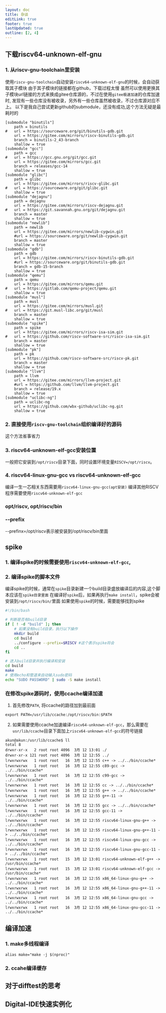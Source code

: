 ```yaml
---
layout: doc
title: 杂谈
editLink: true
footer: true
lastUpdated: true
outline: [2, 4]
---
```



## 下载riscv64-unknown-elf-gnu

### 1. 从riscv-gnu-toolchain里安装

使用`riscv-gnu-toolchain`自动安装`riscv64-unknown-elf-gnu`的时候，会自动获取其子模块
由于其子模块的链接都在github，下载过程太慢
虽然可以使用更换其子模块url链接的方式来换成gitee仓库源的，不过在使用`gitee极速加速`的仓库加速时, 发现有一些仓库没有被收录，另外有一些仓库虽然被收录，不过仓库源对应不上。
以下是我自己尝试更新github的submodule，还没有成功,这个方法无疑是最耗时的

``` shell
[submodule "binutils"]
	path = binutils
#	url = https://sourceware.org/git/binutils-gdb.git
	url = https://gitee.com/mirrors/riscv-binutils-gdb.git
	branch = binutils-2_43-branch
	shallow = true
[submodule "gcc"]
	path = gcc
#	url = https://gcc.gnu.org/git/gcc.git
	url = https://gitee.com/mirrors/gcc.git
	branch = releases/gcc-14
	shallow = true
[submodule "glibc"]
	path = glibc
	url = https://gitee.com/mirrors/riscv-glibc.git
#	url = https://sourceware.org/git/glibc.git
	shallow = true
[submodule "dejagnu"]
	path = dejagnu
	url = https://gitee.com/mirrors/riscv-dejagnu.git
#	url = https://git.savannah.gnu.org/git/dejagnu.git
	branch = master
	shallow = true
[submodule "newlib"]
	path = newlib
	url = https://gitee.com/mirrors/newlib-cygwin.git
	#url = https://sourceware.org/git/newlib-cygwin.git
	branch = master
	shallow = true
[submodule "gdb"]
	path = gdb
	url = https://gitee.com/mirrors/riscv-binutils-gdb.git
	#url = https://sourceware.org/git/binutils-gdb.git
	branch = gdb-15-branch
	shallow = true
[submodule "qemu"]
	path = qemu
	url = https://gitee.com/mirrors/qemu.git
#	url = https://gitlab.com/qemu-project/qemu.git
	shallow = true
[submodule "musl"]
	path = musl
	url = https://gitee.com/mirrors/musl.git
#	url = https://git.musl-libc.org/git/musl
	branch = master
	shallow = true
[submodule "spike"]
	path = spike
	url = https://gitee.com/mirrors/riscv-isa-sim.git
#	url = https://github.com/riscv-software-src/riscv-isa-sim.git
	branch = master
	shallow = true
[submodule "pk"]
	path = pk
	url = https://github.com/riscv-software-src/riscv-pk.git
	branch = master
	shallow = true
[submodule "llvm"]
	path = llvm
	url = https://gitee.com/mirrors/llvm-project.git
	#url = https://github.com/llvm/llvm-project.git
	branch = release/19.x
	shallow = true
[submodule "uclibc-ng"]
	path = uclibc-ng
	url = https://github.com/wbx-github/uclibc-ng.git
	shallow = true

```

### 2. 直接使用`riscv-gnu-toolchain`组织编译好的源码
这个方法省事省力

### 3. riscv64-unknown-elf-gcc安装位置
一般把它安装到`/opt/riscv`目录下面，同时设置环境变量`RISCV=/opt/riscv`。


### 4. riscv64-linux-gnu-gcc vs riscv64-unknown-elf-gcc

编译一生一芯相关东西需要用`riscv64-linux-gnu-gcc(apt安装)`
编译其他RISCV程序需要使用`riscv64-unknown-elf-gcc`





### opt/riscv, opt/riscv/bin

### --prefix
--prefinx=/opt/riscv表示被安装到/opt/riscv/bin里面



## spike
### 1. 编译spike的时候需要使用`riscv64-unknown-elf-gcc`, 

### 2. 编译spike的脚本文件
编译spike的时候，通常在`spike`目录新建一个build目录盛放编译后的内容,这个脚本应该在`spike目录里面`
在编译好`spike`后，如果再执行`make install`，spike会被安装到`/opt/riscv/bin/`里面
如果使用`spike`的时候，需要能够找到spike

``` bash
#!/bin/bash

# 判断是否有build目录
if [ ! -d "build" ]; then
    # 如果没有build目录，执行以下操作
    mkdir build
    cd build
    ../configure --prefix=$RISCV #这个表示spike将会
    cd ..
fi

# 进入build目录并执行编译和安装
cd build
make
# 使用echo和管道来自动输入sudo密码
echo "SUDO PASSWORD" | sudo -S make install
```

### 在修改spike源码时，使用ccache编译加速

1. 首先修改`PATH`, 将ccache的路径加到最前面
``` shell
export PATH=/usr/lib/ccache:/opt/riscv/bin:$PATH
```

2. 如果需要使用ccache加速编译`riscv64-unknown-elf-gcc`，那么需要在`usr/lib/ccache`目录下面加上`riscv64-unknown-elf-gcc`的符号链接

``` shell
akun@akun:/usr/lib/ccache$ ll
total 8
drwxr-xr-x   2 root root 4096  3月 12 13:01 ./
drwxr-xr-x 121 root root 4096  3月 12 12:55 ../
lrwxrwxrwx   1 root root   16  3月 12 12:55 c++ -> ../../bin/ccache*
lrwxrwxrwx   1 root root   16  3月 12 12:55 c89-gcc -> ../../bin/ccache*
lrwxrwxrwx   1 root root   16  3月 12 12:55 c99-gcc -> ../../bin/ccache*
lrwxrwxrwx   1 root root   16  3月 12 12:55 cc -> ../../bin/ccache*
lrwxrwxrwx   1 root root   16  3月 12 12:55 g++ -> ../../bin/ccache*
lrwxrwxrwx   1 root root   16  3月 12 12:55 g++-11 -> ../../bin/ccache*
lrwxrwxrwx   1 root root   16  3月 12 12:55 gcc -> ../../bin/ccache*
lrwxrwxrwx   1 root root   16  3月 12 12:55 gcc-11 -> ../../bin/ccache*
lrwxrwxrwx   1 root root   16  3月 12 12:55 riscv64-linux-gnu-g++ -> ../../bin/ccache*
lrwxrwxrwx   1 root root   16  3月 12 12:55 riscv64-linux-gnu-g++-11 -> ../../bin/ccache*
lrwxrwxrwx   1 root root   16  3月 12 12:55 riscv64-linux-gnu-gcc -> ../../bin/ccache*
lrwxrwxrwx   1 root root   16  3月 12 12:55 riscv64-linux-gnu-gcc-11 -> ../../bin/ccache*
lrwxrwxrwx   1 root root   15  3月 12 13:01 riscv64-unknown-elf-g++ -> /usr/bin/ccache*
lrwxrwxrwx   1 root root   15  3月 12 13:01 riscv64-unknown-elf-gcc -> /usr/bin/ccache*
lrwxrwxrwx   1 root root   16  3月 12 12:55 x86_64-linux-gnu-g++ -> ../../bin/ccache*
lrwxrwxrwx   1 root root   16  3月 12 12:55 x86_64-linux-gnu-g++-11 -> ../../bin/ccache*
lrwxrwxrwx   1 root root   16  3月 12 12:55 x86_64-linux-gnu-gcc -> ../../bin/ccache*
lrwxrwxrwx   1 root root   16  3月 12 12:55 x86_64-linux-gnu-gcc-11 -> ../../bin/ccache*
```


## 编译加速

### 1. make多线程编译
```
alias make="make -j $(nproc)"
```
### 2. ccahe编译缓存




## 对于difftest的思考

## Digital-IDE快速实例化

